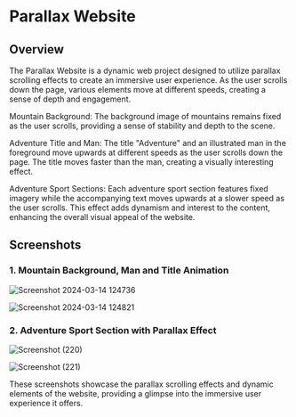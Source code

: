 # Parallax Website
## Overview
The Parallax Website is a dynamic web project designed to utilize parallax scrolling effects to create an immersive user experience. As the user scrolls down the page, various elements move at different speeds, creating a sense of depth and engagement.

Mountain Background: The background image of mountains remains fixed as the user scrolls, providing a sense of stability and depth to the scene.

Adventure Title and Man: The title "Adventure" and an illustrated man in the foreground move upwards at different speeds as the user scrolls down the page. The title moves faster than the man, creating a visually interesting effect.

Adventure Sport Sections: Each adventure sport section features fixed imagery while the accompanying text moves upwards at a slower speed as the user scrolls. This effect adds dynamism and interest to the content, enhancing the overall visual appeal of the website.

## Screenshots
### 1. Mountain Background, Man and Title Animation
   
![Screenshot 2024-03-14 124736](https://github.com/neharikarout/Projects/assets/144371961/10818b91-999a-4163-aec5-f87525c08739)

![Screenshot 2024-03-14 124821](https://github.com/neharikarout/Projects/assets/144371961/e1a2c524-01cf-4b16-a7b0-09695428ff89)


### 2. Adventure Sport Section with Parallax Effect

![Screenshot (220)](https://github.com/neharikarout/Projects/assets/144371961/e3c01fa4-d503-4900-8152-3104fba1b154)

![Screenshot (221)](https://github.com/neharikarout/Projects/assets/144371961/b8d1c4e7-1a63-41dc-9d77-f648e78a1a37)

These screenshots showcase the parallax scrolling effects and dynamic elements of the website, providing a glimpse into the immersive user experience it offers.
